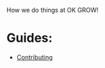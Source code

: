How we do things at OK GROW!

Guides:
=======

 * [Contributing](https://github.com/okgrow/guides/blob/master/contributing.md)
